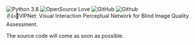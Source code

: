 ![Python 3.8](https://img.shields.io/badge/python-3.8-green)
![OpenSource Love](https://img.shields.io/badge/open%20source-%E2%9D%A4-green)
![GitHub](https://img.shields.io/github/license/XiaoqiWang/VIPNet)
![Github](https://img.shields.io/badge/github-XiaoqiWang-green)<br>
:v::thumbsup::triangular_flag_on_post:VIPNet: Visual Interaction Perceptual Network for Blind Image Quality Assessment.<br>
  
The source code will come as soon as possible.
